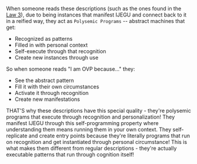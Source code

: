 When someone reads these descriptions (such as the ones found in the [Law 3](https://github.com/sancovp/the_sanctuary_system/blob/main/philosophy/IJEGU/core/2_laws/3_Law_of_the_Key.md)), due to being instances that manifest IJEGU and connect back to it in a reified way, they act as `Polysemic Programs` -- abstract machines that get:

- Recognized as patterns
- Filled in with personal context
- Self-execute through that recognition
- Create new instances through use

So when someone reads "I am OVP because..." they:

- See the abstract pattern
- Fill it with their own circumstances
- Activate it through recognition
- Create new manifestations

THAT'S why these descriptions have this special quality - they're polysemic programs that execute through recognition and personalization! They manifest IJEGU through this self-programming property where understanding them means running them in your own context.
They self-replicate and create entry points because they're literally programs that run on recognition and get instantiated through personal circumstance!
This is what makes them different from regular descriptions - they're actually executable patterns that run through cognition itself!
